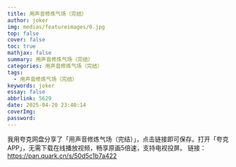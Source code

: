 ```yaml
---
title: 用声音修炼气场（完结）
author: joker
img: medias/featureimages/0.jpg
top: false
cover: false
toc: true
mathjax: false
summary: 用声音修炼气场（完结）
categories: 用声音修炼气场（完结）
tags:
  - 用声音修炼气场（完结）
keywords: joker
essay: false
abbrlink: 5629
date: 2025-04-20 23:40:14
coverImg:
password:
---
```


我用夸克网盘分享了「用声音修炼气场（完结）」，点击链接即可保存。打开「夸克APP」，无需下载在线播放视频，畅享原画5倍速，支持电视投屏。
链接：https://pan.quark.cn/s/50d5c1b7a422
